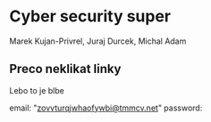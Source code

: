# Cyber security super
Marek Kujan-Privrel, Juraj Durcek, Michal Adam

## Preco neklikat linky
Lebo to je blbe


email: "zovvturqjwhaofywbi@tmmcv.net"
password: 